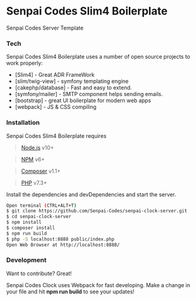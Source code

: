 # Senpai Codes Slim4 Boilerplate

Senpai Codes Server Template

### Tech

Senpai Codes Slim4 Boilerplate uses a number of open source projects to work properly:

* [Slim4] - Great ADR FrameWork
* [slim/twig-view] - symfony templating engine
* [cakephp/database] - Fast and easy to extend.
* [symfony/mailer] - SMTP component helps sending emails. 
* [bootstrap] - great UI boilerplate for modern web apps
* [webpack] - JS & CSS compiling

### Installation

Senpai Codes Slim4 Boilerplate requires

> [Node.js](https://nodejs.org/) v10+

> [NPM](https://nodejs.org/) v6+

> [Composer](https://getcomposer.org/) v1.1+

> [PHP](#) v7.3+

Install the dependencies and devDependencies and start the server.

```sh
Open terminal (CTRL+ALT+T)
$ git clone https://github.com/Senpai-Codes/senpai-clock-server.git
$ cd senpai-clock-server
$ npm install 
$ composer install
$ npm run build
$ php -S localhost:8888 public/index.php
Open Web Browser at http://localhost:8888/
```

### Development

Want to contribute? Great!

Senpai Codes Clock uses Webpack for fast developing.
Make a change in your file and hit **npm run build** to see your updates!







